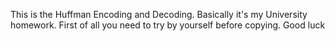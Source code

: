 This is the Huffman Encoding and Decoding. Basically it's my University homework. First of all you need to try by yourself before copying. Good luck

